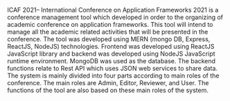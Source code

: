 ICAF 2021– International Conference on Application Frameworks 2021 is a conference management tool which developed in order to the organizing of academic conference on application frameworks. This tool will intend to manage all 
the academic related activities that will be presented in the conference.
The tool was developed using MERN (mongo DB, Express, ReactJS, NodeJS) technologies. 
Frontend was developed using ReactJS JavaScript library and backend was developed using NodeJS JavaScript runtime environment. 
MongoDB was used as the database. The backend functions relate to Rest API which uses JSON web services to share data.
The system is mainly divided into four parts according to main roles of the conference. The main roles are Admin, Editor, Reviewer, and User. 
The functions of the tool are also based on these main roles of the system.
